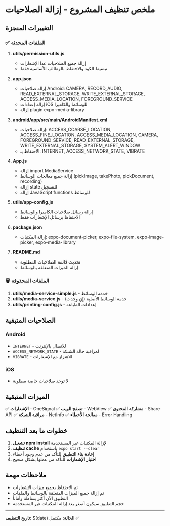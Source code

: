 # ملخص تنظيف المشروع - إزالة الصلاحيات

## التغييرات المنجزة

### ✅ الملفات المحدثة

1. **utils/permission-utils.js**
   - إزالة جميع الصلاحيات عدا الإشعارات
   - تبسيط الكود والاحتفاظ بالوظائف الأساسية فقط

2. **app.json**
   - إزالة صلاحيات Android: CAMERA, RECORD_AUDIO, READ_EXTERNAL_STORAGE, WRITE_EXTERNAL_STORAGE, ACCESS_MEDIA_LOCATION, FOREGROUND_SERVICE
   - إزالة إعدادات iOS للوسائط والكاميرا
   - إزالة plugin expo-media-library

3. **android/app/src/main/AndroidManifest.xml**
   - إزالة صلاحيات: ACCESS_COARSE_LOCATION, ACCESS_FINE_LOCATION, ACCESS_MEDIA_LOCATION, CAMERA, FOREGROUND_SERVICE, READ_EXTERNAL_STORAGE, WRITE_EXTERNAL_STORAGE, SYSTEM_ALERT_WINDOW
   - الاحتفاظ بـ: INTERNET, ACCESS_NETWORK_STATE, VIBRATE

4. **App.js**
   - إزالة import MediaService
   - إزالة جميع معالجات الوسائط (pickImage, takePhoto, pickDocument, recording)
   - إزالة state للتسجيل
   - إزالة JavaScript functions للوسائط

5. **utils/app-config.js**
   - إزالة رسائل صلاحيات الكاميرا والوسائط
   - الاحتفاظ برسائل الإشعارات فقط

6. **package.json**
   - إزالة المكتبات: expo-document-picker, expo-file-system, expo-image-picker, expo-media-library

7. **README.md**
   - تحديث قائمة الصلاحيات المطلوبة
   - إزالة الميزات المتعلقة بالوسائط

### 🗑️ الملفات المحذوفة

1. **utils/media-service-simple.js** - خدمة الوسائط
2. **utils/media-service.js** - خدمة الوسائط الأصلية (إن وجدت)
3. **utils/printing-config.js** - إعدادات الطباعة

## الصلاحيات المتبقية

### Android
- `INTERNET` - للاتصال بالإنترنت
- `ACCESS_NETWORK_STATE` - لمراقبة حالة الشبكة
- `VIBRATE` - للاهتزاز مع الإشعارات

### iOS
- لا توجد صلاحيات خاصة مطلوبة

## الميزات المتبقية

✅ **الإشعارات** - OneSignal
✅ **تصفح الويب** - WebView
✅ **مشاركة المحتوى** - Share API
✅ **مراقبة الشبكة** - NetInfo
✅ **معالجة الأخطاء** - Error Handling

## خطوات ما بعد التنظيف

1. **تشغيل npm install** لإزالة المكتبات غير المستخدمة
2. **تنظيف cache** باستخدام `expo start --clear`
3. **إعادة بناء التطبيق** للتأكد من عدم وجود أخطاء
4. **اختبار الإشعارات** للتأكد من عملها بشكل صحيح

## ملاحظات مهمة

- تم الاحتفاظ بجميع ميزات الإشعارات
- تم إزالة جميع الميزات المتعلقة بالوسائط والملفات
- التطبيق الآن أكثر بساطة وأماناً
- حجم التطبيق سيكون أصغر بعد إزالة المكتبات غير المستخدمة

---

**تاريخ التنظيف:** $(date)
**الحالة:** مكتمل ✅